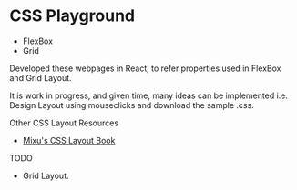 # CSS Playground

* FlexBox
* Grid

Developed these webpages in React, to refer properties used in FlexBox and Grid Layout.

It is work in progress, and given time, many ideas can be implemented i.e. Design Layout using mouseclicks and download the sample .css.

Other CSS Layout Resources

* [Mixu's CSS Layout Book](http://book.mixu.net/css/4-flexbox.html)

TODO

* Grid Layout.
